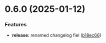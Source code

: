 # 0.6.0 (2025-01-12)


### Features

* **release:** renamed changelog fiel ([b18ec66](https://github.com/bitsneak/HTLLE-DA-Vorlage/commit/b18ec66e3addd303986105d2ca9b196e412a98d2))



